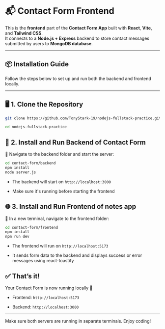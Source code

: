#  📬 Contact Form Frontend

This is the **frontend** part of the **Contact Form App** built with **React**, **Vite**, and **Tailwind CSS**.  
It connects to a **Node.js + Express** backend to store contact messages submitted by users to **MongoDB database**.

---

## 📦 Installation Guide

Follow the steps below to set up and run both the backend and frontend locally.

---

## 🖥️ 1. Clone the Repository

```bash
git clone https://github.com/TonyStark-19/nodejs-fullstack-practice.git

cd nodejs-fullstack-practice
```

## 🧩 2. Install and Run Backend of Contact Form

📁 Navigate to the backend folder and start the server:

```bash
cd contact-form/backend
npm install
node server.js
```

- The backend will start on `http://localhost:3000`

- Make sure it's running before starting the frontend

## 🌐 3. Install and Run Frontend of notes app

📁 In a new terminal, navigate to the frontend folder:

```bash
cd contact-form/frontend
npm install
npm run dev
```

- The frontend will run on `http://localhost:5173`

- It sends form data to the backend and displays success or error messages using react-toastify

## ✅ That’s it!

Your Contact Form is now running locally 🎉

- Frontend: `http://localhost:5173`

- Backend: `http://localhost:3000`

--- 

Make sure both servers are running in separate terminals. Enjoy coding!